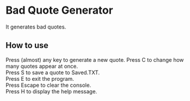 # Bad Quote Generator
It generates bad quotes.

## How to use
Press (almost) any key to generate a new quote.
Press C to change how many quotes appear at once.                                                
Press S to save a quote to Saved.TXT.                                                                                   
Press E to exit the program.                                                                                            
Press Escape to clear the console.                                                                                      
Press H to display the help message.
